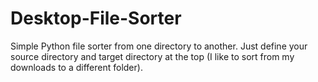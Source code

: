# Desktop-File-Sorter
Simple Python file sorter from one directory to another.
Just define your source directory and target directory at the top (I like to sort from my downloads to a different folder).
